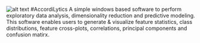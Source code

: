 ![alt text](https://github.com/shashanksharad/AccordiLytics/blob/master/Icon.png|width=50) 
#AccordiLytics
A simple windows based software to perform exploratory data analysis, dimensionality reduction and predictive modeling. This software enables users to generate &amp; visualize feature statistics, class distributions, feature cross-plots, correlations, principal components and confusion matirx.
